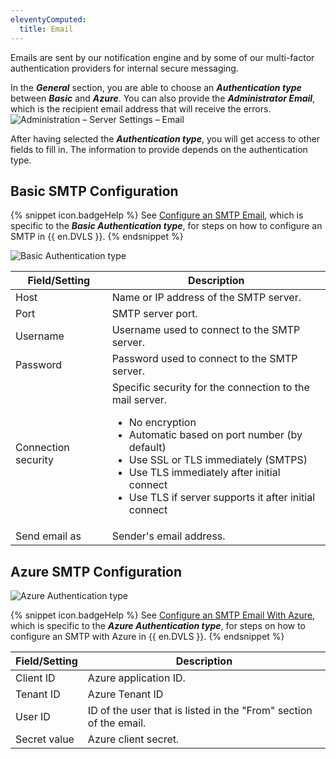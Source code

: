 ```yaml
---
eleventyComputed:
  title: Email
---
```

Emails are sent by our notification engine and by some of our multi-factor authentication providers for internal secure messaging.

In the ***General*** section, you are able to choose an ***Authentication type*** between ***Basic*** and ***Azure***. You can also provide the ***Administrator Email***, which is the recipient email address that will receive the errors.
![Administration – Server Settings – Email](https://cdnweb.devolutions.net/docs/docs_en_server_ServerOp8169.png)

After having selected the ***Authentication type***, you will get access to other fields to fill in. The information to provide depends on the authentication type.

## Basic SMTP Configuration
{% snippet icon.badgeHelp %}
See [Configure an SMTP Email](/kb/devolutions-server/how-to-articles/configure-smtp-server/configure-smtp-email), which is specific to the ***Basic Authentication type***, for steps on how to configure an SMTP in {{ en.DVLS }}.
{% endsnippet %}

![Basic Authentication type](https://cdnweb.devolutions.net/docs/docs_en_server_ServerOp2059.png)

| Field/Setting      | Description                                  |
|--------------------|----------------------------------------------|
| Host               | Name or IP address of the SMTP server.       |
| Port               | SMTP server port.                            |
| Username           | Username used to connect to the SMTP server. |
| Password           | Password used to connect to the SMTP server. |
| Connection security | Specific security for the connection to the mail server.<ul><li>No encryption</li><li>Automatic based on port number (by default)</li><li>Use SSL or TLS immediately (SMTPS)</li><li>Use TLS immediately after initial connect</li><li>Use TLS if server supports it after initial connect</li></ul> |
| Send email as      | Sender's email address.                      |


## Azure SMTP Configuration
![Azure Authentication type](https://cdnweb.devolutions.net/docs/docs_en_server_ServerOp2060.png)

{% snippet icon.badgeHelp %}
See [Configure an SMTP Email With Azure](/kb/devolutions-server/how-to-articles/configure-smtp-server/configure-smtp-email-azure), which is specific to the ***Azure Authentication type***, for steps on how to configure an SMTP with Azure in {{ en.DVLS }}.
{% endsnippet %}

| Field/Setting | Description                                                       |
|---------------|-------------------------------------------------------------------|
| Client ID     | Azure application ID.                                             |
| Tenant ID     | Azure Tenant ID                                                   |
| User ID       | ID of the user that is listed in the "From" section of the email. |
| Secret value  | Azure client secret.                                              |
